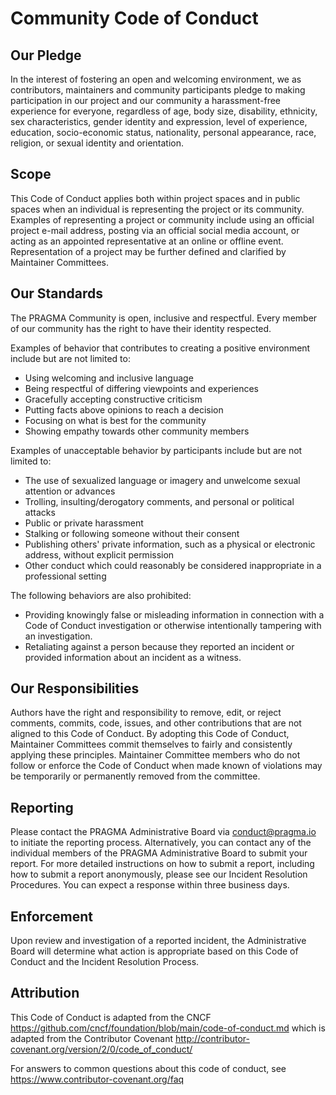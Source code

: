 # Community Code of Conduct

## Our Pledge

In the interest of fostering an open and welcoming environment, we as
contributors, maintainers and community participants pledge to making participation in 
our project and our community a harassment-free experience for everyone, regardless of age, 
body size, disability, ethnicity, sex characteristics, gender identity and expression,
level of experience, education, socio-economic status, nationality, personal
appearance, race, religion, or sexual identity and orientation.

## Scope

This Code of Conduct applies both within project spaces and in public spaces
when an individual is representing the project or its community. Examples of
representing a project or community include using an official project e-mail
address, posting via an official social media account, or acting as an appointed
representative at an online or offline event. Representation of a project may be
further defined and clarified by Maintainer Committees.

## Our Standards

The PRAGMA Community is open, inclusive and respectful. Every member of our community 
has the right to have their identity respected.

Examples of behavior that contributes to creating a positive environment
include but are not limited to:

* Using welcoming and inclusive language
* Being respectful of differing viewpoints and experiences
* Gracefully accepting constructive criticism
* Putting facts above opinions to reach a decision
* Focusing on what is best for the community
* Showing empathy towards other community members

Examples of unacceptable behavior by participants include but are not limited to:

* The use of sexualized language or imagery and unwelcome sexual attention or
 advances
* Trolling, insulting/derogatory comments, and personal or political attacks
* Public or private harassment
* Stalking or following someone without their consent
* Publishing others' private information, such as a physical or electronic
 address, without explicit permission
* Other conduct which could reasonably be considered inappropriate in a
 professional setting

The following behaviors are also prohibited:

* Providing knowingly false or misleading information in connection with a Code of Conduct investigation or otherwise intentionally tampering with an investigation.
* Retaliating against a person because they reported an incident or provided information about an incident as a witness.

## Our Responsibilities

Authors have the right and responsibility to remove, edit, or
reject comments, commits, code, issues, and other contributions
that are not aligned to this Code of Conduct. By adopting this Code of Conduct, 
Maintainer Committees commit themselves to fairly and consistently applying 
these principles. Maintainer Committee members who do not follow or enforce the 
Code of Conduct when made known of violations may be temporarily or permanently 
removed from the committee.

## Reporting

Please contact the PRAGMA Administrative Board via conduct@pragma.io to initiate the reporting 
process. Alternatively, you can contact any of the individual members of the PRAGMA 
Administrative Board to submit your report. For more detailed instructions on how to submit a 
report, including how to submit a report anonymously, please see our Incident Resolution 
Procedures. You can expect a response within three business days.

## Enforcement

Upon review and investigation of a reported incident, the Administrative Board 
will determine what action is appropriate based on this Code of Conduct and the 
Incident Resolution Process.

## Attribution

This Code of Conduct is adapted from the CNCF https://github.com/cncf/foundation/blob/main/code-of-conduct.md 
which is adapted from the Contributor Covenant http://contributor-covenant.org/version/2/0/code_of_conduct/ 

[homepage]: https://www.contributor-covenant.org

For answers to common questions about this code of conduct, see
https://www.contributor-covenant.org/faq
